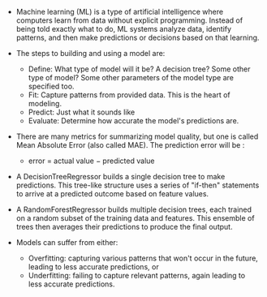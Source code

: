 - Machine learning (ML) is a type of artificial intelligence where computers learn from data without explicit programming. Instead of being told exactly what to do, ML systems analyze data, identify patterns, and then make predictions or decisions based on that learning. 
- The steps to building and using a model are:

  - Define: What type of model will it be? A decision tree? Some other type of model? Some other parameters of the model type are specified too.
  - Fit: Capture patterns from provided data. This is the heart of modeling.
  - Predict: Just what it sounds like
  - Evaluate: Determine how accurate the model's predictions are.

- There are many metrics for summarizing model quality, but one is called Mean Absolute Error (also called MAE). The prediction error will be : 
  - error = actual value − predicted value
- A DecisionTreeRegressor builds a single decision tree to make predictions. This tree-like structure uses a series of "if-then" statements to arrive at a predicted outcome based on feature values.
- A RandomForestRegressor builds multiple decision trees, each trained on a random subset of the training data and features. This ensemble of trees then averages their predictions to produce the final output.
- Models can suffer from either:
  - Overfitting: capturing various patterns that won't occur in the future, leading to less accurate predictions, or
  - Underfitting: failing to capture relevant patterns, again leading to less accurate predictions.

